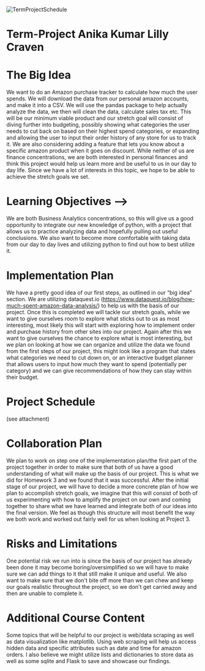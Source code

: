 ![TermProjectSchedule](https://user-images.githubusercontent.com/122849650/230491198-57d51b3a-f51f-4565-894d-f0ea3159780b.png)
# Term-Project Anika Kumar Lilly Craven
# The Big Idea
We want to do an Amazon purchase tracker to calculate how much the user spends. We will download the data from our personal amazon accounts, and make it into a CSV.  We will use the pandas package to help actually analyze the data, we then will clean the data, calculate sales tax etc. This will be our minimum viable product and our stretch goal will consist of diving further into budgeting, possibly showing what categories the user needs to cut back on based on their highest spend categories, or expanding and allowing the user to input their order history of any store for us to track it. We are also considering adding a feature that lets you know about a specific amazon product when it goes on discount. While neither of us are finance concentrations, we are both interested in personal finances and think this project would help us learn more and be useful to us in our day to day life. Since we have a lot of interests in this topic, we hope to be able to achieve the stretch goals we set.

# Learning Objectives -->
We are both Business Analytics concentrations, so this will give us a good opportunity to integrate our new knowledge of python, with a project that allows us to practice analyzing data and hopefully pulling out useful conclusions. We also want to become more comfortable with taking data from our day to day lives and utilizing python to find out how to best utilize it.

# Implementation Plan
We have a pretty good idea of our first steps, as outlined in our “big idea” section. We are utilizing dataquest.io (https://www.dataquest.io/blog/how-much-spent-amazon-data-analysis/) to help us with the basis of our project. Once this is completed we will tackle our stretch goals, while we want to give ourselves room to explore what sticks out to us as most interesting, most likely this will start with exploring how to implement order and purchase history from other sites into our project. Again after this we want to give ourselves the chance to explore what is most interesting, but we plan on looking at how we can organize and utilize the data we found from the first steps of our project, this might look like a program that states what categories we need to cut down on, or an interactive budget planner that allows users to input how much they want to spend (potentially per category) and we can give recommendations of how they can stay within their budget.

# Project Schedule
 (see attachment)		

 
# Collaboration Plan
We plan to work on step one of the implementation plan/the first part of the project together in order to make sure that both of us have a good understanding of what will make up the basis of our project. This is what we did for Homework 3 and we found that it was successful.  After the initial stage of our project, we will have to decide a more concrete plan of how we plan to accomplish stretch goals, we imagine that this will consist of both of us experimenting with how to amplify the project on our own and coming together to share what we have learned and integrate both of our ideas into the final version. We feel as though this structure will most benefit the way we both work and worked out fairly well for us when looking at Project 3. 

# Risks and Limitations  
One potential risk we run into is since the basis of our project has already been done it may become boring/oversimplified so we will have to make sure we can add things to it that still make it unique and useful. We also want to make sure that we don't bite off more than we can chew and keep our goals realistic throughout the project, so we don't get carried away and then are unable to complete it.

# Additional Course Content 
Some topics that will be helpful to our project is web/data scraping as well as data visualization like matplotlib. Using web scraping will help us access hidden data and specific attributes such as date and time for amazon orders. I also believe we might utilize lists and dictionaries to store data as well as some sqlite and Flask to save and showcase our findings. 

